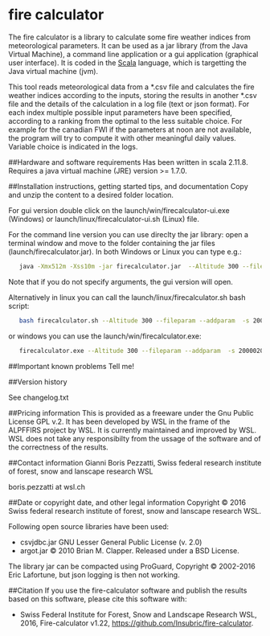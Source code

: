 
# fire calculator

The fire calculator is a library to calculate some fire weather indices from meteorological parameters. It can be used as a jar library (from the Java Virtual Machine), a command line application or a gui application (graphical user interface).
It is coded in the [Scala](http://www.scala-lang.org) language, which is targetting the Java virtual machine (jvm).

This tool reads meteorological data from a \*.csv file and calculates the fire weather indices according to the inputs, storing the results in another \*.csv file and the details of the calculation in a log file (text or json format). For each index multiple possible input parameters have been specified, according to a ranking from the optimal to the less suitable choice. For example for the canadian FWI if the parameters at noon are not available, the program will try to compute it with other meaningful daily values. Variable choice is indicated in the logs.


##Hardware and software requirements
Has been written in scala 2.11.8.
Requires a java virtual machine (JRE) version >= 1.7.0.



##Installation instructions, getting started tips, and documentation
Copy and unzip the content to a desired folder location.

For gui version double click on the launch/win/firecalculator-ui.exe (Windows) or launch/linux/firecalculator-ui.sh (Linux) file.

For the command line version you can use direclty the jar library: open a terminal window 
and move to the folder containing the jar files (launch/firecalculator.jar). 
In both Windows or Linux you can type e.g.:
```bash
   java -Xmx512m -Xss10m -jar firecalculator.jar  --Altitude 300 --fileparam  --addparam  -s 20000201 -e 20040101  ./DATA_sample.csv
```
Note that if you do not specify arguments, the gui version will open.
   
Alternatively in linux you can call the launch/linux/firecalculator.sh bash script:
```bash
   bash firecalculator.sh --Altitude 300 --fileparam --addparam  -s 20000201 -e 20040101  ./DATA_sample.csv
```
or windows you can use the launch/win/firecalculator.exe:
```bash
   firecalculator.exe --Altitude 300 --fileparam --addparam  -s 20000201 -e 20040101  .\DATA_sample.csv
```   



##Important known problems
Tell me!


##Version history

See changelog.txt 


##Pricing information
This is provided as a freeware under the Gnu Public License GPL v.2. 
It has been developed by WSL in the frame of the ALPFFIRS project by WSL.
It is currently maintained and improved by WSL.
WSL does not take any responsibilty from the ussage of the software and of the correctness of the results.

##Contact information
Gianni Boris Pezzatti, 
Swiss federal research institute of forest, snow and lanscape research WSL

boris.pezzatti at wsl.ch


##Date or copyright date, and other legal information
Copyright © 2016 Swiss federal research institute of forest, snow and lanscape research WSL.

Following open source libraries have been used:
- csvjdbc.jar    		GNU Lesser General Public License (v. 2.0)
- argot.jar      		© 2010 Brian M. Clapper. Released under a BSD License.

The library jar can be compacted using ProGuard, Copyright © 2002-2016 Eric Lafortune, but json logging is then not working. 


##Citation
If you use the fire-calculator software and publish the results based on this software, please cite this software with:
- Swiss Federal Institute for Forest, Snow and Landscape Research WSL, 2016, Fire-calculator v1.22, https://github.com/Insubric/fire-calculator.


